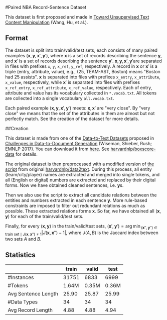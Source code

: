 #Paired NBA Record-Sentence Dataset

This dataset is first proposed and made in [Toward Unsupervised Text Content Manipulation](https://arxiv.org/abs/1901.09501) (Wang, Hu, et al.).

## Format

The dataset is split into train/valid/test sets, each consists of many paired examples $(\mathbf{x}, \mathbf{y}, \mathbf{x}', \mathbf{y}')​$, where $\mathbf{x}​$ is a set of records describing the sentence $\mathbf{y}​$, and $\mathbf{x}'​$ is a set of records describing the sentence $\mathbf{y}'​$. $\mathbf{x}, \mathbf{y}, \mathbf{x}', \mathbf{y}'​$ are separated in files with prefixes `x`, `y`, `x_ref`, `y_ref`, respectively. A record in $\mathbf{x}​$ or $\mathbf{x}'​$ is a triple (entry, attribute, value), e.g., (25, TEAM-AST, Boston) means "Boston had 25 assists". $\mathbf{x}​$ is separated into files with prefixes `x_entry`, `x_attribute`, `x_value`, respectively, while $\mathbf{x}'​$ is separated into files with prefixes `x_ref_entry`, `x_ref_attribute`, `x_ref_value`, respectively. Each of entry, attribute and value has its  vocabulary collected in `*.vocab.txt`. All tokens are collected into a single vocabulary `all.vocab.txt`.

Each paired example $(\mathbf{x}, \mathbf{y}, \mathbf{x}', \mathbf{y}')$ meets: $\mathbf{x}, \mathbf{x}'$ are "very close". By "very close" we means that the set of the attributes in them are almost but not perfectly match. See the creation of the dataset for more details.

##Creation

This dataset is made from one of the [Data-to-Text Datasets](https://github.com/harvardnlp/boxscore-data) proposed in [Challenges in Data-to-Document Generation](https://arxiv.org/abs/1707.08052) (Wiseman, Shieber, Rush; EMNLP 2017). You can download it from [here](https://github.com/harvardnlp/boxscore-data/blob/master/rotowire.tar.bz2?raw=true). See [harvardnlp/boxscore-data](https://github.com/harvardnlp/boxscore-data) for details.

The original dataset is then preprocessed with a modified version of [the script](https://github.com/harvardnlp/data2text/blob/master/data_utils.py) from original [harvardnlp/data2text](https://github.com/harvardnlp/data2text). During this process, all entity (team/city/player) names are extracted and merged into single tokens, and all (English or digital) numbers are extracted and replaced by their digital forms. Now we have obtained cleaned sentences, i.e. $\mathbf{y}$s.

Then we also use the script to extract all candidate relations between the entities and numbers extracted in each sentence $\mathbf{y}$. More rule-based constraints are imposed to filter out redundant relations as much as possible. These extracted relations forms $\mathbf{x}$. So far, we have obtained all $(\mathbf{x}, \mathbf{y})$ for each of the train/valid/test sets.

Finally, for every $(\mathbf{x}, \mathbf{y})$ in the train/valid/test sets, $(\mathbf{x}', \mathbf{y}') = {\arg\min}_{(\mathbf{x}'', \mathbf{y}'') \in \text{train set} \mid J(\mathbf{x}, \mathbf{x}'') \neq 1} |J(\mathbf{x}, \mathbf{x}'') - 1|$, where $J(A, B)$ is the Jaccard index between two sets $A$ and $B$.

## Statistics

|                     | train | valid | test  |
| ------------------- | ----- | ----- | ----- |
| \#Instances         | 31751 | 6833  | 6999  |
| \#Tokens            | 1.64M | 0.35M | 0.36M |
| Avg Sentence Length | 25.90 | 25.87 | 25.99 |
| \#Data Types        | 34    | 34    | 34    |
| Avg Record Length   | 4.88  | 4.88  | 4.94  |

